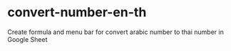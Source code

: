 # convert-number-en-th
Create formula and menu bar for convert arabic number to thai number in Google Sheet
